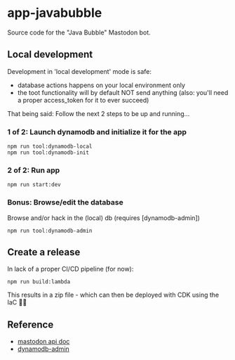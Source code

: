 # app-javabubble

Source code for the "Java Bubble" Mastodon bot.

## Local development

Development in 'local development' mode is safe:
- database actions happens on your local environment only
- the toot functionality will by default NOT send anything (also: you'll need a proper access_token for it to ever succeed)

That being said: Follow the next 2 steps to be up and running...

### 1 of 2: Launch dynamodb and initialize it for the app

    npm run tool:dynamodb-local
    npm run tool:dynamodb-init

### 2 of 2: Run app

    npm run start:dev

### Bonus: Browse/edit the database

Browse and/or hack in the (local) db (requires [dynamodb-admin])

    npm run tool:dynamodb-admin

## Create a release

In lack of a proper CI/CD pipeline (for now):

    npm run build:lambda

This results in a zip file - which can then be deployed with CDK using the IaC 👍🏻

## Reference
- [mastodon api doc](https://docs.joinmastodon.org/methods/statuses/)
- [dynamodb-admin](https://github.com/aaronshaf/dynamodb-admin)